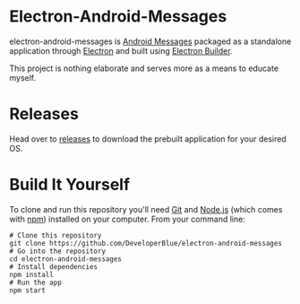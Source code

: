 # Electron-Android-Messages

electron-android-messages is [Android Messages](https://messages.android.com) packaged as a standalone application through [Electron](https://electronjs.org/) and built using [Electron Builder](https://github.com/electron-userland/electron-builder).

This project is nothing elaborate and serves more as a means to educate myself.

# Releases

Head over to [releases]() to download the prebuilt application for your desired OS.

# Build It Yourself

To clone and run this repository you'll need [Git](https://git-scm.com) and [Node.js](https://nodejs.org/en/download/) (which comes with [npm](http://npmjs.com)) installed on your computer. From your command line:

```
# Clone this repository
git clone https://github.com/DeveloperBlue/electron-android-messages
# Go into the repository
cd electron-android-messages
# Install dependencies
npm install
# Run the app
npm start
```
